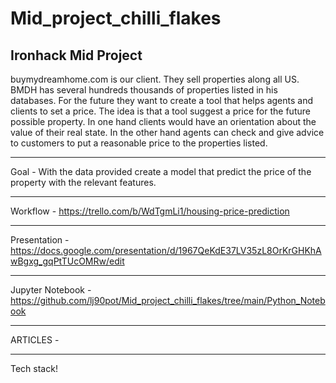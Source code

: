 # Mid_project_chilli_flakes
## Ironhack Mid Project

buymydreamhome.com is our client. They sell properties along all US. BMDH has several hundreds thousands of properties listed in his databases. For the future they want to create a tool that helps agents and clients to set a price. The idea is that a tool suggest a price for the future possible property. In one hand clients would have an orientation about the value of their real state. In the other hand agents can check and give advice to customers to put a reasonable price to the properties listed. 


--------------------------------------------------------------------------------------------------
Goal - With the data provided create a model that predict the price of the property with the relevant features. 

---------------------------------------------------------------------------------------------------
Workflow - https://trello.com/b/WdTgmLi1/housing-price-prediction

---------------------------------------------------------------------------------------------------
Presentation - https://docs.google.com/presentation/d/1967QeKdE37LV35zL8OrKrGHKhAwBgxg_gqPtTUcOMRw/edit

---------------------------------------------------------------------------------------------------
Jupyter Notebook - https://github.com/lj90pot/Mid_project_chilli_flakes/tree/main/Python_Notebook

---------------------------------------------------------------------------------------------------
ARTICLES - 

---------------------------------------------------------------------------------------------------
Tech stack!
